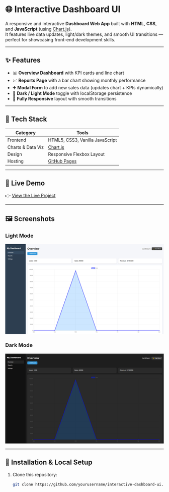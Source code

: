 # 🌐 Interactive Dashboard UI

A responsive and interactive **Dashboard Web App** built with **HTML**, **CSS**, and **JavaScript** (using [Chart.js](https://www.chartjs.org/)).  
It features live data updates, light/dark themes, and smooth UI transitions — perfect for showcasing front-end development skills.

---

## ✨ Features

- 📊 **Overview Dashboard** with KPI cards and line chart  
- 📈 **Reports Page** with a bar chart showing monthly performance  
- ➕ **Modal Form** to add new sales data (updates chart + KPIs dynamically)  
- 🌙 **Dark / Light Mode** toggle with localStorage persistence  
- 📱 **Fully Responsive** layout with smooth transitions  

---

## 🧠 Tech Stack

| Category | Tools |
|-----------|--------|
| Frontend | HTML5, CSS3, Vanilla JavaScript |
| Charts & Data Viz | [Chart.js](https://www.chartjs.org/) |
| Design | Responsive Flexbox Layout |
| Hosting | [GitHub Pages](https://pages.github.com/) |

---

## 🚀 Live Demo  
👉 [View the Live Project](https://rockyromorosa.github.io/Interactive-Sales-Dashboard/)  


---

## 🖼️ Screenshots

### Light Mode  
![Light Mode Screenshot](screenshot-light.png)

### Dark Mode  
![Dark Mode Screenshot](screenshot-dark.png)

---

## 🧩 Installation & Local Setup

1. Clone this repository:
   ```bash
   git clone https://github.com/yourusername/interactive-dashboard-ui.git](https://github.com/rockyromorosa/Interactive-Sales-Dashboard



